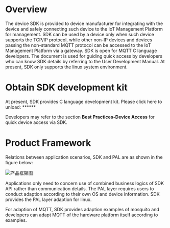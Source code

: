 # Overview

The device SDK is provided to device manufacturer for integrating with the device and safely connecting such device to the IoT Management Platform for management. SDK can be used by a device only when such device supports the TCP/IP protocol, while other non-IP devices and devices passing the non-standard MQTT protocol can be accessed to the IoT Management Platform via a gateway.
SDK is open for MQTT C language developers. The document is used for guiding quick access by developers who can know SDK details by referring to the User Development Manual. At present, SDK only supports the linux system environment.

# Obtain SDK development kit
At present, SDK provides C language development kit. Please click here to unload: ******

Developers may refer to the section **Best Practices-Device Access** for quick device access via SDK.



# Product Framework
Relations between application scenarios, SDK and PAL are as shown in the figure below:

![产品框架图](../../../../image/IoT/IoT-Core/Developer-Guide-Device/Introduction-产品框架图.png)

Applications only need to concern use of combined business logics of SDK API rather than communication details. The PAL layer requires users to conduct adaption according to their own OS and device information. SDK provides the PAL layer adaption for linux.

For adaption of MQTT, SDK provides adaption examples of mosquito and developers can adapt MQTT of the hardware platform itself according to examples.
 
